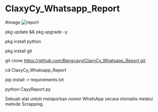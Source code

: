 # ClaxyCy_Whatsapp_Report


#image
![report](https://github.com/user-attachments/assets/0701aea8-9a31-4254-8a5f-9d14066b9e3f)



pkg update && pkg upgrade -y

pkg install python

pkg install git

git clone https://github.com/Bangcayy/ClaxyCy_Whatsapp_Report.git

cd ClaxyCy_Whatsapp_Report

pip install -r requirements.txt

python CayyReport.py


Sebuah alat untuh melaporkan nomor WhatsApp secara otomatis melalui metode Scrapping.
